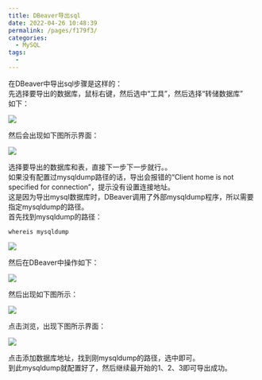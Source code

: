 ```yaml
---
title: DBeaver导出sql
date: 2022-04-26 10:48:39
permalink: /pages/f179f3/
categories:
  - MySQL
tags:
  - 
---
```

在DBeaver中导出sql步骤是这样的：</br>
先选择要导出的数据库，鼠标右键，然后选中“工具”，然后选择“转储数据库”</br>
如下：

![](https://s3.bmp.ovh/imgs/2022/04/26/4042df90c0a382c7.png)

然后会出现如下图所示界面：

![](https://s3.bmp.ovh/imgs/2022/04/26/41a1cb4b55087d7d.png)

选择要导出的数据库和表，直接下一步下一步就行。。</br>
如果没有配置过mysqldump路径的话，导出会报错的“Client home is not specified for connection”，提示没有设置连接地址。</br>
这是因为导出mysql数据库时，DBeaver调用了外部mysqldump程序，所以需要指定mysqldump的路径。</br>
首先找到mysqldump的路径：

```
whereis mysqldump
```

![](https://s3.bmp.ovh/imgs/2022/04/26/839e1baef7c82336.png)

然后在DBeaver中操作如下：

![](https://s3.bmp.ovh/imgs/2022/04/26/471849a0adf412e9.png)

然后出现如下图所示：

![](https://s3.bmp.ovh/imgs/2022/04/26/817eb1c165d48992.png)

点击浏览，出现下图所示界面：

![](https://s3.bmp.ovh/imgs/2022/04/26/592b75b2777b2382.png)

点击添加数据库地址，找到刚mysqldump的路径，选中即可。</br>
到此mysqldump就配置好了，然后继续最开始的1、2、3即可导出成功。

